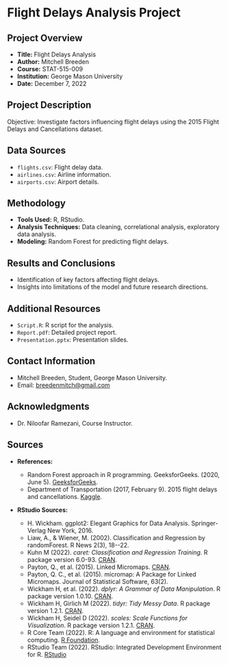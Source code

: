# Flight Delays Analysis Project

## Project Overview
- **Title:** Flight Delays Analysis
- **Author:** Mitchell Breeden
- **Course:** STAT-515-009
- **Institution:** George Mason University
- **Date:** December 7, 2022

## Project Description
Objective: Investigate factors influencing flight delays using the 2015 Flight Delays and Cancellations dataset.

## Data Sources
- `flights.csv`: Flight delay data.
- `airlines.csv`: Airline information.
- `airports.csv`: Airport details.

## Methodology
- **Tools Used:** R, RStudio.
- **Analysis Techniques:** Data cleaning, correlational analysis, exploratory data analysis.
- **Modeling:** Random Forest for predicting flight delays.

## Results and Conclusions
- Identification of key factors affecting flight delays.
- Insights into limitations of the model and future research directions.

## Additional Resources
- `Script.R`: R script for the analysis.
- `Report.pdf`: Detailed project report.
- `Presentation.pptx`: Presentation slides.

## Contact Information
- Mitchell Breeden, Student, George Mason University.
- Email: breedenmitch@gmail.com

## Acknowledgments
- Dr. Niloofar Ramezani, Course Instructor.

## Sources
- **References:**
  - Random Forest approach in R programming. GeeksforGeeks. (2020, June 5). [GeeksforGeeks](https://www.geeksforgeeks.org/random-forest-approach-in-r-programming/).
  - Department of Transportation (2017, February 9). 2015 flight delays and cancellations. [Kaggle](https://www.kaggle.com/datasets/usdot/flight-delays?select=airlines.csv).

- **RStudio Sources:**
  - H. Wickham. ggplot2: Elegant Graphics for Data Analysis. Springer-Verlag New York, 2016.
  - Liaw, A., & Wiener, M. (2002). Classification and Regression by randomForest. R News 2(3), 18--22.
  - Kuhn M (2022). _caret: Classification and Regression Training_. R package version 6.0-93. [CRAN](https://CRAN.R-project.org/package=caret).
  - Payton, Q., et al. (2015). Linked Micromaps. [CRAN](https://cran.r-project.org/web/packages/micromap/vignettes/Introduction_Guide.pdf).
  - Payton, Q. C., et al. (2015). micromap: A Package for Linked Micromaps. Journal of Statistical Software, 63(2).
  - Wickham H, et al. (2022). _dplyr: A Grammar of Data Manipulation_. R package version 1.0.10. [CRAN](https://CRAN.R-project.org/package=dplyr).
  - Wickham H, Girlich M (2022). _tidyr: Tidy Messy Data_. R package version 1.2.1. [CRAN](https://CRAN.R-project.org/package=tidyr).
  - Wickham H, Seidel D (2022). _scales: Scale Functions for Visualization_. R package version 1.2.1. [CRAN](https://CRAN.R-project.org/package=scales).
  - R Core Team (2022). R: A language and environment for statistical computing. [R Foundation](https://www.R-project.org/).
  - RStudio Team (2022). RStudio: Integrated Development Environment for R. [RStudio](http://www.rstudio.com/)
